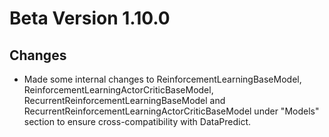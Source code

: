 # Beta Version 1.10.0

## Changes

* Made some internal changes to ReinforcementLearningBaseModel, ReinforcementLearningActorCriticBaseModel, RecurrentReinforcementLearningBaseModel and RecurrentReinforcementLearningActorCriticBaseModel under "Models" section to ensure cross-compatibility with DataPredict.
